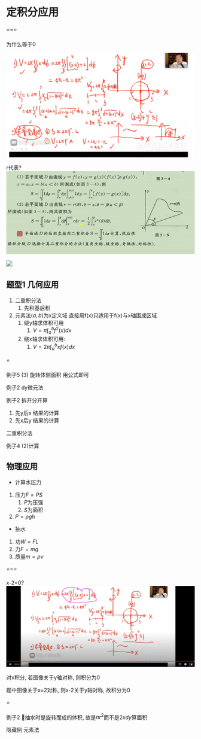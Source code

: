 # 定积分应用

⭐=⭐

为什么等于0

![20220904204731](https://raw.githubusercontent.com/Logible/Image/main/note_image/20220904204731.png)

r代表?![r代表](https://raw.githubusercontent.com/Logible/Image/main/note_image/20220903175055.png)

<image style="height:400px" src="https://raw.githubusercontent.com/Logible/Image/main/note_image/144feede9f47cc674b288126dfeb9a4.jpg"/>

## 题型1 几何应用

1. 二重积分法
   1. 先积基后积
2. 元素法$(a,b)$为x定义域 直接用f(x)只适用于f(x)与x轴围成区域
   1. 绕y轴求体积可用
      1. $V=\pi\int_{a}^{b}f^2(x)dx$
   2. 绕x轴求体积可用:
      1. $V=2\pi\int_{a}^{b}xf(x)dx$

⭐

例子5 (3) 旋转体侧面积 用公式即可

例子2 dy微元法

例子2 拆开分开算

1. 先y后x 结果的计算
2. 先x后y 结果的计算

二重积分法

例子4 (2)计算

## 物理应用

- 计算水压力

1. 压力$F=PS$
   1. $P$为压强
   2. $S$为面积
2. $P = \rho gh$

- 抽水

1. 功$W = FL$
2. 力$F = mg$
3. 质量$m = \rho v$

⭐=⭐

x-2=0?![x-2=0?](https://raw.githubusercontent.com/Logible/Image/main/note_image/5e697ff83c16ad3c3e0caebb1c83dd3.jpg)

对x积分, 若图像关于y轴对称, 则积分为0

题中图像关于x=2对称, 则x-2关于y轴对称, 故积分为0

⭐

例子2 🏀抽水时是旋转而成的体积, 故是$\pi r^2$而不是$2xdy$算面积

隐藏例 元素法
